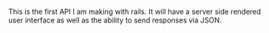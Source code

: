 This is the first API I am making with rails. It will have a server side rendered user interface as well as the ability to send responses via JSON.